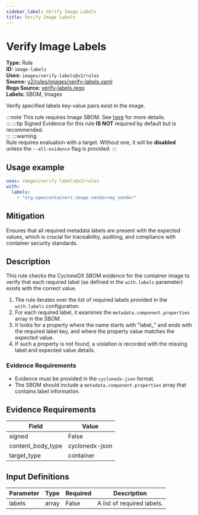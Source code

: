 ```yaml
---
sidebar_label: Verify Image Labels
title: Verify Image Labels
---  
```

# Verify Image Labels  
**Type:** Rule  
**ID:** `image-labels`  
**Uses:** `images/verify-labels@v2/rules`  
**Source:** [v2/rules/images/verify-labels.yaml](https://github.com/scribe-public/sample-policies/blob/main/v2/rules/images/verify-labels.yaml)  
**Rego Source:** [verify-labels.rego](https://github.com/scribe-public/sample-policies/blob/main/v2/rules/images/verify-labels.rego)  
**Labels:** SBOM, Images  

Verify specified labels key-value pairs exist in the image.

:::note 
This rule requires Image SBOM. See [here](https://scribe-security.netlify.app/valint/sbom) for more details.  
::: 
:::tip 
Signed Evidence for this rule **IS NOT** required by default but is recommended.  
::: 
:::warning  
Rule requires evaluation with a target. Without one, it will be **disabled** unless the `--all-evidence` flag is provided.
::: 

## Usage example

```yaml
uses: images/verify-labels@v2/rules
with:
  labels:
    - "org.opencontainers.image.vendor=my_vendor"
```

## Mitigation  
Ensures that all required metadata labels are present with the expected values, which is crucial for traceability, auditing, and compliance with container security standards.



## Description  
This rule checks the CycloneDX SBOM evidence for the container image to verify that each 
required label (as defined in the `with.labels` parameter) exists with the correct value.

1. The rule iterates over the list of required labels provided in the `with.labels` configuration.
2. For each required label, it examines the `metadata.component.properties` array in the SBOM.
3. It looks for a property where the name starts with "label_" and ends with the required label key, and
   where the property value matches the expected value.
4. If such a property is not found, a violation is recorded with the missing label and expected value details.

### **Evidence Requirements**
- Evidence must be provided in the `cyclonedx-json` format.
- The SBOM should include a `metadata.component.properties` array that contains label information.


## Evidence Requirements  
| Field | Value |
|-------|-------|
| signed | False |
| content_body_type | cyclonedx-json |
| target_type | container |

## Input Definitions  
| Parameter | Type | Required | Description |
|-----------|------|----------|-------------|
| labels | array | False | A list of required labels. |


